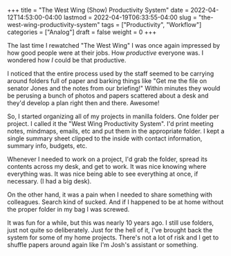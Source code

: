 +++
title = "The West Wing (Show) Productivity System"
date = 2022-04-12T14:53:00-04:00
lastmod = 2022-04-19T06:33:55-04:00
slug = "the-west-wing-productivity-system"
tags = ["Productivity", "Workflow"]
categories = ["Analog"]
draft = false
weight = 0
+++

The last time I rewatched "The West Wing" I was once again  impressed by how good people were at their jobs. How _productive_ everyone was. I wondered how _I_ could be that productive.

<!--more-->

I noticed that the entire process used by the staff seemed to be carrying around folders full of paper and barking things like "Get me the file on senator Jones and the notes from our briefing!" Within minutes they would be perusing a bunch of photos and papers scattered about a desk and they'd develop a plan right then and there. Awesome!

So, I started organizing all of my projects in manilla folders. One folder per project. I called it the "West Wing Productivity System". I'd print meeting notes, mindmaps, emails, etc and put them in the appropriate folder. I kept a single summary sheet clipped to the inside with contact information, summary info, budgets,  etc.

Whenever I needed to work on a project, I'd grab the folder, spread its contents across my desk, and get to work. It was nice knowing where everything was. It was nice being able to see everything at once, if necessary. (I had a big desk).

On the other hand, it was a pain when I needed to share something with colleagues. Search kind of sucked. And if I happened to be at home without the proper folder in my bag I was screwed.

It was fun for a while, but this was nearly 10 years ago. I still use folders, just not quite so deliberately.
Just for the hell of it, I've brought back the system for some of my home projects. There's not a lot of risk and I get to shuffle papers around again like I'm Josh's assistant or something.

[//]: # "Exported with love from a post written in Org mode"
[//]: # "- https://github.com/kaushalmodi/ox-hugo"
